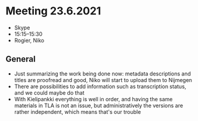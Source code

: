 # Meeting 23.6.2021
* Skype
* 15:15–15:30
* Rogier, Niko

## General

- Just summarizing the work being done now: metadata descriptions and titles are proofread and good, Niko will start to upload them to Nijmegen
- There are possibilities to add information such as transcription status, and we could maybe do that
- With Kielipankki everything is well in order, and having the same materials in TLA is not an issue, but administratively the versions are rather independent, which means that's our trouble
